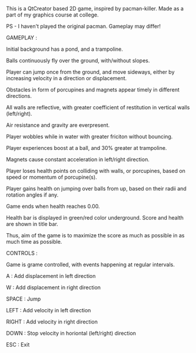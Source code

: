 This is a QtCreator based 2D game, inspired by pacman-killer. Made as a part of my graphics course at college.

PS - I haven't played the original pacman. Gameplay may differ!

GAMEPLAY :

Initial background has a pond, and a trampoline.

Balls continuously fly over the ground, with/without slopes.

Player can jump once from the ground, and move sideways, either by increasing velocity in a direction or displacement.

Obstacles in form of porcupines and magnets appear timely in different directions.

All walls are reflective, with greater coefficient of restitution in vertical walls (left/right).

Air resistance and gravity are everpresent.

Player wobbles while in water with greater friciton without bouncing.

Player experiences boost at a ball, and 30% greater at trampoline.

Magnets cause constant acceleration in left/right direction.

Player loses health points on colliding with walls, or porcupines, based on speed or momentum of porcupine(s).

Player gains health on jumping over balls from up, based on their radii and rotation angles if any.

Game ends when health reaches 0.00.

Health bar is displayed in green/red color underground. Score and health are shown in title bar.

Thus, aim of the game is to maximize the score as much as possible in as much time as possible.

CONTROLS :

Game is grame controlled, with events happening at regular intervals.

A : Add displacement in left direction

W : Add displacement in right direction

SPACE : Jump

LEFT : Add velocity in left direction

RIGHT : Add velocity in right direction

DOWN : Stop velocity in horiontal (left/right) direction

ESC : Exit
